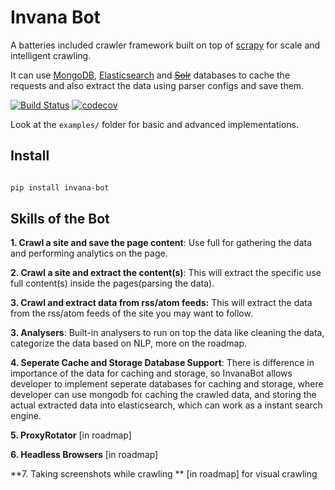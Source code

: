 # Invana Bot

A batteries included crawler framework built on top of [scrapy](https://scrapy.org/) for scale and intelligent crawling.

It can use [MongoDB](https://www.mongodb.com/), [Elasticsearch](https://www.elastic.co/products/elasticsearch) 
and <del>[Solr](http://lucene.apache.org/solr/)</del> databases to cache the requests and also extract the data using parser configs 
and save them.


[![Build Status](https://travis-ci.org/invanalabs/web-crawler-plus.svg?branch=master)](https://travis-ci.org/invanalabs/web-crawler-plus) 
[![codecov](https://codecov.io/gh/invanalabs/web-crawler-plus/branch/master/graph/badge.svg)](https://codecov.io/gh/invanalabs/web-crawler-plus) 

Look at the `examples/` folder for basic and advanced implementations.

## Install

```bash

pip install invana-bot

```



## Skills of the Bot

**1. Crawl a site and save the page content**: Use full for gathering the data and performing analytics on the page.

**2. Crawl a site and extract the content(s)**: This will extract the specific use full content(s) inside the pages(parsing the data). 

**3. Crawl and extract data from rss/atom feeds:** This will extract the data from the rss/atom feeds of the site you may want to follow.

**3. Analysers**: Built-in analysers to run on top the data like cleaning the data, categorize the data based on NLP, more on the roadmap.

**4. Seperate Cache and Storage Database Support**: There is difference in importance of the data for caching and storage, so
InvanaBot allows developer to implement seperate databases for caching and storage, where developer can use mongodb
for caching the crawled data, and storing the actual extracted data into elasticsearch, which can work as a instant search engine.

**5. ProxyRotator** [in roadmap]

**6. Headless Browsers** [in roadmap]

**7. Taking screenshots while crawling ** [in roadmap] for visual crawling


